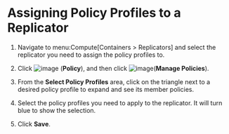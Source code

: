 # Assigning Policy Profiles to a Replicator

1.  Navigate to menu:Compute\[Containers \> Replicators\] and select the
    replicator you need to assign the policy profiles to.

2.  Click ![image](../images/1941.png) (**Policy**), and then click
    ![image](../images/1851.png)(**Manage Policies**).

3.  From the **Select Policy Profiles** area, click on the triangle next
    to a desired policy profile to expand and see its member policies.

4.  Select the policy profiles you need to apply to the replicator. It
    will turn blue to show the selection.

5.  Click **Save**.
